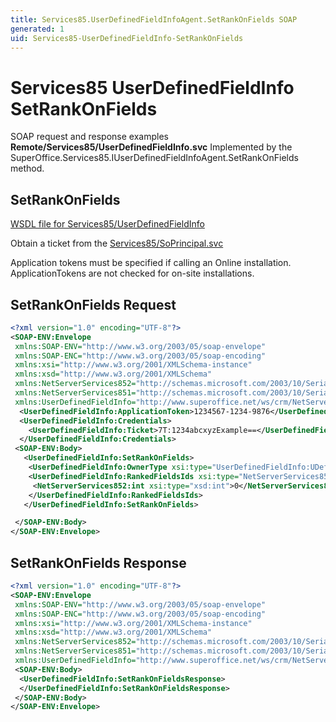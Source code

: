 ```yaml
---
title: Services85.UserDefinedFieldInfoAgent.SetRankOnFields SOAP
generated: 1
uid: Services85-UserDefinedFieldInfo-SetRankOnFields
---
```


# Services85 UserDefinedFieldInfo SetRankOnFields

SOAP request and response examples **Remote/Services85/UserDefinedFieldInfo.svc**
Implemented by the <see cref="M:SuperOffice.Services85.IUserDefinedFieldInfoAgent.SetRankOnFields">SuperOffice.Services85.IUserDefinedFieldInfoAgent.SetRankOnFields</see> method.

## SetRankOnFields

[WSDL file for Services85/UserDefinedFieldInfo](../Services85-UserDefinedFieldInfo.md)

Obtain a ticket from the [Services85/SoPrincipal.svc](../SoPrincipal/index.md)

Application tokens must be specified if calling an Online installation. ApplicationTokens are not checked for on-site installations.

## SetRankOnFields Request

```xml
<?xml version="1.0" encoding="UTF-8"?>
<SOAP-ENV:Envelope
 xmlns:SOAP-ENV="http://www.w3.org/2003/05/soap-envelope"
 xmlns:SOAP-ENC="http://www.w3.org/2003/05/soap-encoding"
 xmlns:xsi="http://www.w3.org/2001/XMLSchema-instance"
 xmlns:xsd="http://www.w3.org/2001/XMLSchema"
 xmlns:NetServerServices852="http://schemas.microsoft.com/2003/10/Serialization/Arrays"
 xmlns:NetServerServices851="http://schemas.microsoft.com/2003/10/Serialization/"
 xmlns:UserDefinedFieldInfo="http://www.superoffice.net/ws/crm/NetServer/Services85">
  <UserDefinedFieldInfo:ApplicationToken>1234567-1234-9876</UserDefinedFieldInfo:ApplicationToken>
  <UserDefinedFieldInfo:Credentials>
    <UserDefinedFieldInfo:Ticket>7T:1234abcxyzExample==</UserDefinedFieldInfo:Ticket>
  </UserDefinedFieldInfo:Credentials>
 <SOAP-ENV:Body>
   <UserDefinedFieldInfo:SetRankOnFields>
    <UserDefinedFieldInfo:OwnerType xsi:type="UserDefinedFieldInfo:UDefType">Invalid</UserDefinedFieldInfo:OwnerType>
    <UserDefinedFieldInfo:RankedFieldsIds xsi:type="NetServerServices852:ArrayOfint">
     <NetServerServices852:int xsi:type="xsd:int">0</NetServerServices852:int>
    </UserDefinedFieldInfo:RankedFieldsIds>
   </UserDefinedFieldInfo:SetRankOnFields>

 </SOAP-ENV:Body>
</SOAP-ENV:Envelope>

```

## SetRankOnFields Response

```xml
<?xml version="1.0" encoding="UTF-8"?>
<SOAP-ENV:Envelope
 xmlns:SOAP-ENV="http://www.w3.org/2003/05/soap-envelope"
 xmlns:SOAP-ENC="http://www.w3.org/2003/05/soap-encoding"
 xmlns:xsi="http://www.w3.org/2001/XMLSchema-instance"
 xmlns:xsd="http://www.w3.org/2001/XMLSchema"
 xmlns:NetServerServices852="http://schemas.microsoft.com/2003/10/Serialization/Arrays"
 xmlns:NetServerServices851="http://schemas.microsoft.com/2003/10/Serialization/"
 xmlns:UserDefinedFieldInfo="http://www.superoffice.net/ws/crm/NetServer/Services85">
 <SOAP-ENV:Body>
  <UserDefinedFieldInfo:SetRankOnFieldsResponse>
  </UserDefinedFieldInfo:SetRankOnFieldsResponse>
 </SOAP-ENV:Body>
</SOAP-ENV:Envelope>

```
